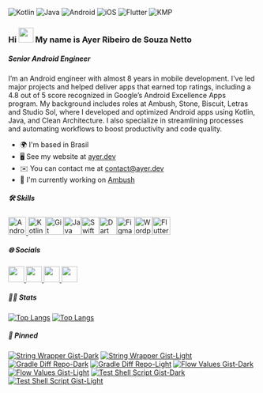 ![Kotlin](https://img.shields.io/badge/Kotlin-0095D5?&style=flat-square&logo=kotlin&logoColor=white)
![Java](https://img.shields.io/badge/java-%23ED8B00.svg?style=flat-square&logo=openjdk&logoColor=white)
![Android](https://img.shields.io/badge/Android-3DDC84?style=flat-square&logo=android&logoColor=white)
![iOS](https://img.shields.io/badge/iOS-000000?style=flat-square&logo=ios&logoColor=white)
![Flutter](https://img.shields.io/badge/Flutter-02569B?style=flat-square&logo=flutter&logoColor=white)
![KMP](https://img.shields.io/badge/KMP-8A2BE2?logo=kotlin&style=flat-square&logoColor=white)

### Hi <img src="https://user-images.githubusercontent.com/18350557/176309783-0785949b-9127-417c-8b55-ab5a4333674e.gif" width=30px /> My name is Ayer Ribeiro de Souza Netto

##### Senior Android Engineer

I’m an Android engineer with almost 8 years in mobile development. I've led major projects and helped deliver apps that earned top ratings, including a 4.8 out of 5 score recognized in Google’s Android Excellence Apps program. My background includes roles at Ambush, Stone, Biscuit, Letras and Studio Sol, where I developed and optimized Android apps using Kotlin, Java, and Clean Architecture. I also specialize in streamlining processes and automating workflows to boost productivity and code quality.

* 🌍  I'm based in Brasil
* 🖥️  See my website at [ayer.dev](http://ayer.dev)
* ✉️  You can contact me at [contact@ayer.dev](mailto:contact@ayer.dev)
* 🚀  I'm currently working on [Ambush](http://www.getambush.com/)

##### 🛠️ Skills

<p align="left">
<a href="https://developer.android.com/" target="_blank" rel="noreferrer"><img src="https://github.com/user-attachments/assets/a8b6f11c-d7f6-43e3-857f-f59d918dc5d8" height=36px alt="Android"/> </a><a href="https://kotlinlang.org/" target="_blank" rel="noreferrer"><img src="https://raw.githubusercontent.com/danielcranney/readme-generator/main/public/icons/skills/kotlin-colored.svg" width="36" height="36" alt="Kotlin" /></a><a href="https://git-scm.com/" target="_blank" rel="noreferrer"><img src="https://raw.githubusercontent.com/danielcranney/readme-generator/main/public/icons/skills/git-colored.svg" width="36" height="36" alt="Git" /></a><a href="https://www.oracle.com/java/" target="_blank" rel="noreferrer"><img src="https://raw.githubusercontent.com/danielcranney/readme-generator/main/public/icons/skills/java-colored.svg" width="36" height="36" alt="Java" /></a><a href="https://developer.apple.com/swift/" target="_blank" rel="noreferrer"><img src="https://raw.githubusercontent.com/danielcranney/readme-generator/main/public/icons/skills/swift-colored.svg" width="36" height="36" alt="Swift" /></a><a href="https://dart.dev/" target="_blank" rel="noreferrer"><img src="https://raw.githubusercontent.com/danielcranney/readme-generator/main/public/icons/skills/dart-colored.svg" width="36" height="36" alt="Dart" /></a><a href="https://www.figma.com/" target="_blank" rel="noreferrer"><img src="https://raw.githubusercontent.com/danielcranney/readme-generator/main/public/icons/skills/figma-colored.svg" width="36" height="36" alt="Figma" /></a><a href="https://wordpress.com" target="_blank" rel="noreferrer"><img src="https://raw.githubusercontent.com/danielcranney/readme-generator/main/public/icons/skills/wordpress-colored.svg" width="36" height="36" alt="Wordpress" /></a><a href="https://flutter.dev/" target="_blank" rel="noreferrer"><img src="https://raw.githubusercontent.com/danielcranney/readme-generator/main/public/icons/skills/flutter-colored.svg" width="36" height="36" alt="Flutter" /></a>
</p>

##### 🌐 Socials

<p align="left"> <a href="https://www.github.com/ayer-ribeiro" target="_blank" rel="noreferrer"> <picture> <source media="(prefers-color-scheme: dark)" srcset="https://raw.githubusercontent.com/danielcranney/readme-generator/main/public/icons/socials/github-dark.svg" /> <source media="(prefers-color-scheme: light)" srcset="https://raw.githubusercontent.com/danielcranney/readme-generator/main/public/icons/socials/github.svg" /> <img src="https://raw.githubusercontent.com/danielcranney/readme-generator/main/public/icons/socials/github.svg" width="32" height="32" /> </picture> </a> <a href="https://www.linkedin.com/in/ayer-ribeiro" target="_blank" rel="noreferrer"> <picture> <source media="(prefers-color-scheme: dark)" srcset="https://raw.githubusercontent.com/danielcranney/readme-generator/main/public/icons/socials/linkedin-dark.svg" /> <source media="(prefers-color-scheme: light)" srcset="https://raw.githubusercontent.com/danielcranney/readme-generator/main/public/icons/socials/linkedin.svg" /> <img src="https://raw.githubusercontent.com/danielcranney/readme-generator/main/public/icons/socials/linkedin.svg" width="32" height="32" /> </picture> </a> <a href="http://www.medium.com/ayerribeiro" target="_blank" rel="noreferrer"> <picture> <source media="(prefers-color-scheme: dark)" srcset="https://raw.githubusercontent.com/danielcranney/readme-generator/main/public/icons/socials/medium-dark.svg" /> <source media="(prefers-color-scheme: light)" srcset="https://raw.githubusercontent.com/danielcranney/readme-generator/main/public/icons/socials/medium.svg" /> <img src="https://raw.githubusercontent.com/danielcranney/readme-generator/main/public/icons/socials/medium.svg" width="32" height="32" /> </picture> </a> <a href="https://www.stackoverflow.com/users/8285157" target="_blank" rel="noreferrer"> <picture> <source media="(prefers-color-scheme: dark)" srcset="https://raw.githubusercontent.com/danielcranney/readme-generator/main/public/icons/socials/stackoverflow-dark.svg" /> <source media="(prefers-color-scheme: light)" srcset="https://raw.githubusercontent.com/danielcranney/readme-generator/main/public/icons/socials/stackoverflow.svg" /> <img src="https://raw.githubusercontent.com/danielcranney/readme-generator/main/public/icons/socials/stackoverflow.svg" width="32" height="32" /> </picture> </a></p>

##### 👨‍💻 Stats

[![Top Langs](https://github-readme-stats-eight-lemon-33.vercel.app/api/top-langs/?username=ayer-ribeiro&layout=donut&theme=dark#gh-dark-mode-only)](https://github.com/ayer-ribeiro#gh-dark-mode-only)
[![Top Langs](https://github-readme-stats-eight-lemon-33.vercel.app/api/top-langs/?username=ayer-ribeiro&layout=donut&theme=default#gh-light-mode-only)](https://github.com/ayer-ribeiro#gh-light-mode-only)

##### 📌 Pinned

[![String Wrapper Gist-Dark](https://github-readme-stats.vercel.app/api/gist?id=de19d6d0b9899c3b375e090031b4ff28\&show_icons=true\&theme=dark#gh-dark-mode-only)](https://gist.github.com/ayer-ribeiro/de19d6d0b9899c3b375e090031b4ff28#gh-dark-mode-only)
[![String Wrapper Gist-Light](https://github-readme-stats.vercel.app/api/gist?id=de19d6d0b9899c3b375e090031b4ff28\&show_icons=true\&theme=default#gh-light-mode-only)](https://gist.github.com/ayer-ribeiro/de19d6d0b9899c3b375e090031b4ff28#gh-light-mode-only)
[![Gradle Diff Repo-Dark](https://github-readme-stats.vercel.app/api/pin/?username=ayer-ribeiro&repo=gradle-diff-ready\&show_icons=true\&theme=dark#gh-dark-mode-only)](https://github.com/ayer-ribeiro/gradle-diff-ready#gh-dark-mode-only)
[![Gradle Diff Repo-Light](https://github-readme-stats.vercel.app/api/pin/?username=ayer-ribeiro&repo=gradle-diff-ready\&show_icons=true\&theme=default#gh-light-mode-only)](https://github.com/ayer-ribeiro/gradle-diff-ready#gh-light-mode-only)
[![Flow Values Gist-Dark](https://github-readme-stats.vercel.app/api/gist?id=04c1d4205e8a94b914ce5fc01fcb7b2c\&show_icons=true\&theme=dark#gh-dark-mode-only)](https://gist.github.com/ayer-ribeiro/04c1d4205e8a94b914ce5fc01fcb7b2c#gh-dark-mode-only)
[![Flow Values Gist-Light](https://github-readme-stats.vercel.app/api/gist?id=04c1d4205e8a94b914ce5fc01fcb7b2c\&show_icons=true\&theme=default#gh-light-mode-only)](https://gist.github.com/ayer-ribeiro/04c1d4205e8a94b914ce5fc01fcb7b2c#gh-light-mode-only)
[![Test Shell Script Gist-Dark](https://github-readme-stats.vercel.app/api/gist?id=cbff40481fb7b27807a7bc3e9c41246d\&show_icons=true\&theme=dark#gh-dark-mode-only)](https://gist.github.com/ayer-ribeiro/cbff40481fb7b27807a7bc3e9c41246d#gh-dark-mode-only)
[![Test Shell Script Gist-Light](https://github-readme-stats.vercel.app/api/gist?id=cbff40481fb7b27807a7bc3e9c41246d\&show_icons=true\&theme=default#gh-light-mode-only)](https://gist.github.com/ayer-ribeiro/cbff40481fb7b27807a7bc3e9c41246d#gh-light-mode-only)



<!--
**ayer-ribeiro/ayer-ribeiro** is a ✨ _special_ ✨ repository because its `README.md` (this file) appears on your GitHub profile.

Here are some ideas to get you started:

- 🔭 I’m currently working on ...
- 🌱 I’m currently learning ...
- 👯 I’m looking to collaborate on ...
- 🤔 I’m looking for help with ...
- 💬 Ask me about ...
- 📫 How to reach me: ...
- 😄 Pronouns: ...
- ⚡ Fun fact: ...
-->
